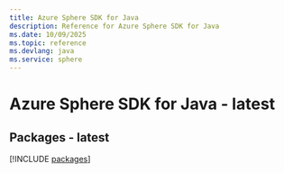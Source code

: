 ```yaml
---
title: Azure Sphere SDK for Java
description: Reference for Azure Sphere SDK for Java
ms.date: 10/09/2025
ms.topic: reference
ms.devlang: java
ms.service: sphere
---
```

# Azure Sphere SDK for Java - latest
## Packages - latest
[!INCLUDE [packages](sphere-index.md)]